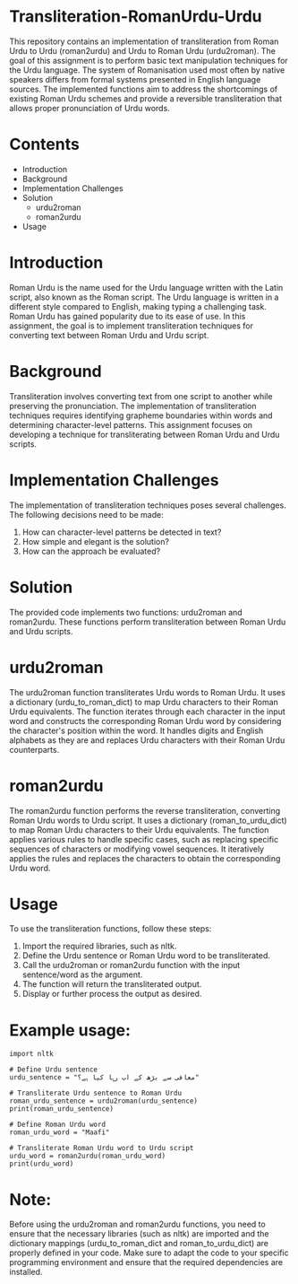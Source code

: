 # Transliteration-RomanUrdu-Urdu
This repository contains an implementation of transliteration from Roman Urdu to Urdu (roman2urdu) and Urdu to Roman Urdu (urdu2roman). The goal of this assignment is to perform basic text manipulation techniques for the Urdu language. The system of Romanisation used most often by native speakers differs from formal systems presented in English language sources. The implemented functions aim to address the shortcomings of existing Roman Urdu schemes and provide a reversible transliteration that allows proper pronunciation of Urdu words.

# Contents
* Introduction
* Background
* Implementation Challenges
* Solution
  * urdu2roman
  * roman2urdu
* Usage
  
# Introduction
Roman Urdu is the name used for the Urdu language written with the Latin script, also known as the Roman script. The Urdu language is written in a different style compared to English, making typing a challenging task. Roman Urdu has gained popularity due to its ease of use. In this assignment, the goal is to implement transliteration techniques for converting text between Roman Urdu and Urdu script.

# Background
Transliteration involves converting text from one script to another while preserving the pronunciation. The implementation of transliteration techniques requires identifying grapheme boundaries within words and determining character-level patterns. This assignment focuses on developing a technique for transliterating between Roman Urdu and Urdu scripts.

# Implementation Challenges
The implementation of transliteration techniques poses several challenges. The following decisions need to be made:

1. How can character-level patterns be detected in text?
2. How simple and elegant is the solution?
3. How can the approach be evaluated?

# Solution
The provided code implements two functions: urdu2roman and roman2urdu. These functions perform transliteration between Roman Urdu and Urdu scripts.

# urdu2roman
The urdu2roman function transliterates Urdu words to Roman Urdu. It uses a dictionary (urdu_to_roman_dict) to map Urdu characters to their Roman Urdu equivalents. The function iterates through each character in the input word and constructs the corresponding Roman Urdu word by considering the character's position within the word. It handles digits and English alphabets as they are and replaces Urdu characters with their Roman Urdu counterparts.

# roman2urdu
The roman2urdu function performs the reverse transliteration, converting Roman Urdu words to Urdu script. It uses a dictionary (roman_to_urdu_dict) to map Roman Urdu characters to their Urdu equivalents. The function applies various rules to handle specific cases, such as replacing specific sequences of characters or modifying vowel sequences. It iteratively applies the rules and replaces the characters to obtain the corresponding Urdu word.

# Usage
To use the transliteration functions, follow these steps:

1. Import the required libraries, such as nltk.
2. Define the Urdu sentence or Roman Urdu word to be transliterated.
3. Call the urdu2roman or roman2urdu function with the input sentence/word as the argument.
4. The function will return the transliterated output.
5. Display or further process the output as desired.

# Example usage:
```
import nltk

# Define Urdu sentence
urdu_sentence = "معافی سے بڑھ کے اب رہا کیا ہے؟"

# Transliterate Urdu sentence to Roman Urdu
roman_urdu_sentence = urdu2roman(urdu_sentence)
print(roman_urdu_sentence)

# Define Roman Urdu word
roman_urdu_word = "Maafi"

# Transliterate Roman Urdu word to Urdu script
urdu_word = roman2urdu(roman_urdu_word)
print(urdu_word)
```

# Note:
Before using the urdu2roman and roman2urdu functions, you need to ensure that the necessary libraries (such as nltk) are imported and the dictionary mappings (urdu_to_roman_dict and roman_to_urdu_dict) are properly defined in your code.
Make sure to adapt the code to your specific programming environment and ensure that the required dependencies are installed.
